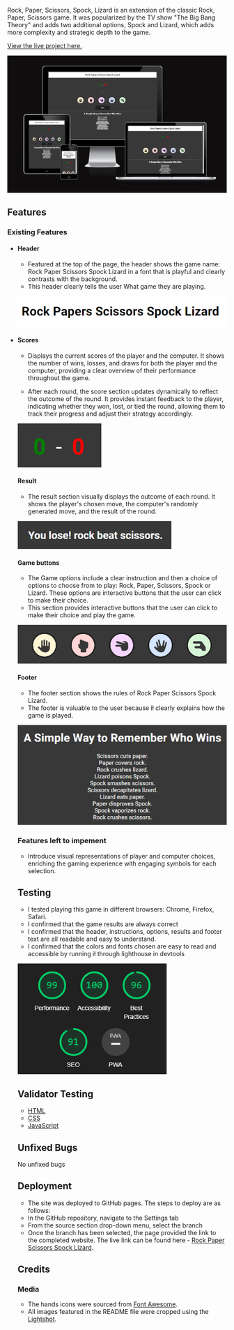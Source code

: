 Rock, Paper, Scissors, Spock, Lizard is an extension of the classic Rock, Paper, Scissors game. It was popularized by the TV show "The Big Bang Theory" and adds two additional options, Spock and Lizard, which adds more complexity and strategic depth to the game.

[View the live project here.](https://dasmix.github.io/RPSSL/)

![Am I Responsive](/assets/images/iamrensponsive.png)

## Features 

### Existing Features 
-   #### Header 

    -  Featured at the top of the page, the header shows the game name: Rock Paper Scissors Spock Lizard in a font that is playful and clearly contrasts with the background.
    - This header clearly tells the user What game they are playing.

    ![Header](/assets/images/header.png)

-   #### Scores 

    - Displays the current scores of the player and the computer. It shows the number of wins, losses, and draws for both the player and the computer, providing a clear overview of their performance throughout the game.

    - After each round, the score section updates dynamically to reflect the outcome of the round. It provides instant feedback to the player, indicating whether they won, lost, or tied the round, allowing them to track their progress and adjust their strategy accordingly.

    ![Scores](/assets/images/scores.png)

    #### Result 

    - The result section visually displays the outcome of each round. It shows the player's chosen move, the computer's randomly generated move, and the result of the round.

    ![Result](/assets/images/result.png)

    #### Game buttons

    - The Game options include a clear instruction and then a choice of options to choose from to play: Rock, Paper, Scissors, Spock or Lizard. These
        options are interactive buttons that the user can click to make their choice.
    - This section provides interactive buttons that the user can click to make their choice and play the game.

    ![Game-Buttons](/assets/images/gamebuttons.png)

    #### Footer

    - The footer section shows the rules of Rock Paper Scissors Spock Lizard.
    - The footer is valuable to the user because ił clearly explains how the game is played.

    ![Rules](/assets/images/rules.png)

    ### Features left to impement 

    - Introduce visual representations of player and computer choices, enriching the gaming experience with engaging symbols for each selection.

    ## Testing 

    - I tested playing this game in different browsers: Chrome, Firefox, Safari.
    - I confirmed that the game results are always correct
    - I confirmed that the header, instructions, options, results and footer text are all readable and easy to understand. 
    - I confirmed that the colors and fonts chosen are easy to read and accessible by running ił through lighthouse in devtools

    ![Lighthouse](/assets/images/test.png)

    ## Validator Testing 
    
    - [HTML](https://validator.w3.org/nu/?doc=https%3A%2F%2Fdasmix.github.io%2FRPSSL%2F)
    - [CSS](http://jigsaw.w3.org/css-validator/validator?lang=en&profile=css3svg&uri=https%3A%2F%2Fdasmix.github.io%2FRPSSL%2F&usermedium=all&vextwarning=&warning=1)
    - [JavaScript](https://codebeautify.org/jsvalidate/y240cc1fb)

    ## Unfixed Bugs 

    No unfixed bugs

    ## Deployment 
    
    - The site was deployed to GitHub pages. The steps to deploy are as follows:
    - In the GitHub repository, navigate to the Settings tab
    - From the source section drop-down menu, select the branch
    - Once the branch has been selected, the page provided the link to the completed website.
    The live link can be found here - [Rock Paper Scissors Spock Lizard](https://dasmix.github.io/RPSSL/).

    ## Credits 

    ### Media

    - The hands icons were sourced from [Font Awesome](https://fontawesome.com/).
    - All images featured in the README file were cropped using the [Lightshot](https://app.prntscr.com/en/).
    
    